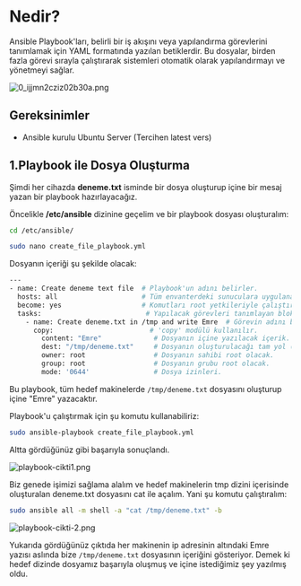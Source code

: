 ﻿# Nedir?

Ansible Playbook'ları, belirli bir iş akışını veya yapılandırma görevlerini tanımlamak için YAML formatında yazılan betiklerdir. Bu dosyalar, birden fazla görevi sırayla çalıştırarak sistemleri otomatik olarak yapılandırmayı ve yönetmeyi sağlar.

![0_ijjmn2cziz02b30a.png](https://secops.com.tr/0_ijjmn2cziz02b30a.png)

## Gereksinimler

-   Ansible kurulu Ubuntu Server (Tercihen latest vers)

## 1.Playbook ile Dosya Oluşturma

Şimdi her cihazda  **deneme.txt**  isminde bir dosya oluşturup içine bir mesaj yazan bir playbook hazırlayacağız.

Öncelikle  **/etc/ansible**  dizinine geçelim ve bir playbook dosyası oluşturalım:

```sh
cd /etc/ansible/
```


```sh
sudo nano create_file_playbook.yml
```


Dosyanın içeriği şu şekilde olacak:

```sh
---
- name: Create deneme text file  # Playbook'un adını belirler.
  hosts: all                     # Tüm envanterdeki sunuculara uygulanacağını belirtir.
  become: yes                    # Komutları root yetkileriyle çalıştırır.
  tasks:                          # Yapılacak görevleri tanımlayan blok.
    - name: Create deneme.txt in /tmp and write Emre  # Görevin adını belirler.
      copy:                        # 'copy' modülü kullanılır.
        content: "Emre"             # Dosyanın içine yazılacak içerik.
        dest: "/tmp/deneme.txt"     # Dosyanın oluşturulacağı tam yol (/tmp/deneme.txt).
        owner: root                 # Dosyanın sahibi root olacak.
        group: root                 # Dosyanın grubu root olacak.
        mode: '0644'                # Dosya izinleri.
```


Bu playbook, tüm hedef makinelerde  `/tmp/deneme.txt`  dosyasını oluşturup içine "Emre" yazacaktır.

Playbook'u çalıştırmak için şu komutu kullanabiliriz:

```sh
sudo ansible-playbook create_file_playbook.yml
```


Altta gördüğünüz gibi başarıyla sonuçlandı.

![playbook-cikti1.png](https://secops.com.tr/playbook-cikti1.png)

Biz genede işimizi sağlama alalım ve hedef makinelerin tmp dizini içerisinde oluşturalan deneme.txt dosyasını cat ile açalım. Yani şu komutu çalıştıralım:

```sh
sudo ansible all -m shell -a "cat /tmp/deneme.txt" -b
```


![playbook-cikti-2.png](https://secops.com.tr/playbook-cikti-2.png)

Yukarıda gördüğünüz çıktıda her makinenin ip adresinin altındaki Emre yazısı aslında bize  `/tmp/deneme.txt`  dosyasının içeriğini gösteriyor. Demek ki hedef dizinde dosyamız başarıyla oluşmuş ve içine istediğimiz şey yazılmış oldu.

